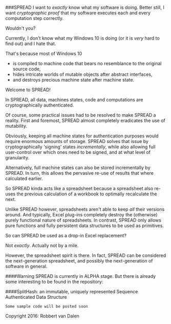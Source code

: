 ###SPREAD
I want to *exactly* know what my software is doing. Better still, I want *cryptographic proof* that my software executes each and every computation step correctly.

Wouldn't you?

Currently, I don't know what my Windows 10 is doing (or it is *very* hard to find out) and I hate that.

That's because most of Windows 10

* is compiled to machine code that bears no resemblance to the original source code,
* hides intricate worlds of mutable objects after abstract interfaces,
* and destroys precious machine state after machine state.

Welcome to SPREAD!

In SPREAD, all data, machines states, code and computations are cryptographically authenticated.

Of course, some practical issues had to be resolved to make SPREAD a reality. First and foremost, SPREAD almost completely eradicates the use of mutability.

Obviously, keeping all machine states for authentication purposes would require enormous amounts of storage. SPREAD solves that issue by cryptographically 'signing' states *incrementally*, while also allowing full user-control over which ones need to be signed, and at what level of granularity.

Alternatively, full machine states can also be stored incrementally by SPREAD. In turn, this allows the pervasive re-use of results that where calculated earlier.

So SPREAD kinda acts like a spreadsheet because a spreadsheet also re-uses the previous calculation of a workbook to optimally recalculate the next.

Unlike SPREAD however, spreadsheets aren't able to keep *all* their versions around. And typically, Excel plug-ins completely destroy the (otherwise) purely functional nature of spreadsheets. In contrast, SPREAD only allows pure functions and fully persistent data structures to be used as primitives.

So can SPREAD be used as a drop-in Excel replacement?

Not *exactly*. Actually not by a mile.

However, the spreadsheet spirit is there. In fact, SPREAD can be considered the next-generation spreadsheet, and possibly the next-generation of software in general.

####Warning
SPREAD is currently in ALPHA stage. But there is already some interesting to be found in the repository:


####SplitHash: an immutable, uniquely represented Sequence Authenticated Data Structure
```
Some sample code will be posted soon
```
Copyright 2016: Robbert van Dalen












